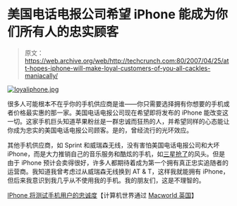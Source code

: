# 美国电话电报公司希望 iPhone 能成为你们所有人的忠实顾客

> 原文：<https://web.archive.org/web/http://techcrunch.com:80/2007/04/25/att-hopes-iphone-will-make-loyal-customers-of-you-all-cackles-maniacally/>

[![loyaliphone.jpg](img/b6102a7dddd3897d9cb250a0e2bb8abe.png)](https://web.archive.org/web/20150427021822/http://old.crunchgear.com/wp-content/uploads/loyaliphone.jpg "loyaliphone.jpg")

很多人可能根本不在乎你的手机供应商是谁——你只需要选择拥有你想要的手机或者价格最实惠的那一家。美国电话电报公司现在希望即将发布的 iPhone 能改变这一切。这家手机巨头知道苹果粉丝是一群忠诚而狂热的人，并希望同样的心态能让你成为忠实的美国电话电报公司顾客。是的，曾经流行的光环效应。

其他手机供应商，如 Sprint 和威瑞森无线，没有害怕美国电话电报公司和大坏 iPhone，而是大力推销自己的音乐服务和酷炫的手机，如[三星抢了](https://web.archive.org/web/20150427021822/http://crunchgear.com/2007/04/04/sprint-upstage-video-review/)的风头。但是由于 iPhone 预计会卖得很好，许多人都期待着成为第一个拥有真正忠实追随者的运营商。我知道我曾考虑过从威瑞森无线换到 AT & T，这样我就能拥有 iPhone，但后来我意识到我几乎从不使用我的手机。我的朋友们，这是不理智的。

[IPhone 将测试手机用户的忠诚度](https://web.archive.org/web/20150427021822/http://computerworld.com/action/article.do?command=viewArticleBasic&articleId=9017659)【计算机世界通过 [Macworld 英国](https://web.archive.org/web/20150427021822/http://www.macworld.co.uk/news/index.cfm?RSS&newsID=17852)】